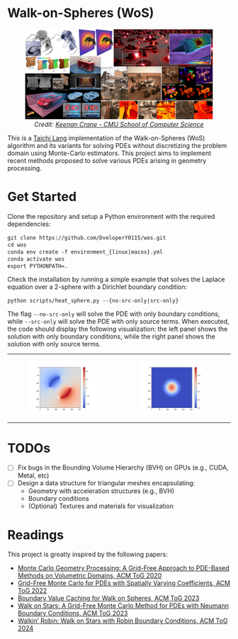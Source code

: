 # Walk-on-Spheres (WoS)

<figure>
    <p align="center">
        <img src="./media/teaser_small.png", width="768px">
        <br><em>Credit: <a href="https://www.cs.cmu.edu/~kmcrane/">Keenan Crane - CMU School of Computer Science</a></em>
    </p>
</figure>


This is a [Taichi Lang](https://www.taichi-lang.org) implementation of the Walk-on-Spheres (WoS) algorithm and its variants for solving PDEs without discretizing the problem domain using Monte-Carlo estimators.
This project aims to implement recent methods proposed to solve various PDEs arising in geometry processing.

# Get Started

Clone the repository and setup a Python environment with the required dependencies:
```
git clone https://github.com/DveloperY0115/wos.git
cd wos
conda env create -f environment_{linux|macos}.yml
conda activate wos
export PYTHONPATH=.
```

Check the installation by running a simple example that solves the Laplace equation over a 2-sphere with a Dirichlet boundary condition:
```
python scripts/heat_sphere.py --{no-src-only|src-only}
```
The flag `--no-src-only` will solve the PDE with only boundary conditions, while `--src-only` will solve the PDE with only source terms. When executed, the code should display the following visualization: the left panel shows the solution with only boundary conditions, while the right panel shows the solution with only source terms.
<table>
    <tr>
        <td>
            <figure>
                <img src="./media/example_heat_bd-only.png", width="378px">
            </figure>
        </td>
        <td>
            <figure>
                <img src="./media/example_heat_src-only.png", width="378px">
            </figure>
        </td>
    </tr>
</table>

# TODOs
- [ ] Fix bugs in the Bounding Volume Hierarchy (BVH) on GPUs (e.g., CUDA, Metal, etc)
- [ ] Design a data structure for triangular meshes encapsulating:
    - Geometry with acceleration structures (e.g., BVH)
    - Boundary conditions
    - (Optional) Textures and materials for visualization

# Readings
This project is greatly inspired by the following papers:
- [Monte Carlo Geometry Processing: A Grid-Free Approach to PDE-Based Methods on Volumetric Domains, ACM ToG 2020](https://dl.acm.org/doi/abs/10.1145/3386569.3392374)
- [Grid-Free Monte Carlo for PDEs with Spatially Varying Coefficients, ACM ToG 2022](https://dl.acm.org/doi/abs/10.1145/3528223.3530134)
- [Boundary Value Caching for Walk on Spheres, ACM ToG 2023](https://dl.acm.org/doi/abs/10.1145/3592400)
- [Walk on Stars: A Grid-Free Monte Carlo Method for PDEs with Neumann Boundary Conditions, ACM ToG 2023](https://dl.acm.org/doi/abs/10.1145/3592398)
- [Walkin’ Robin: Walk on Stars with Robin Boundary Conditions, ACM ToG 2024](http://www.rohansawhney.io/WoStRobin.pdf)

